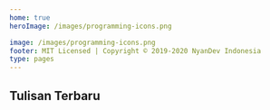 ```yaml
---
home: true
heroImage: /images/programming-icons.png

image: /images/programming-icons.png
footer: MIT Licensed | Copyright © 2019-2020 NyanDev Indonesia
type: pages
---
```

## Tulisan Terbaru

<BlogIndex limit="6" />

